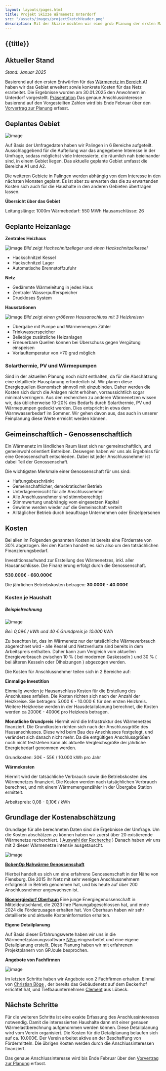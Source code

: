 ```yaml
---
layout: layouts/pages.html
title: Projekt Skizze Wärmenetz Unterdorf
src: "/assets/images/projectSketchHeader.png"
description: Mit der Skizze möchten wir eine grob Planung der ersten Maßnahmen präsentieren.
---
```


## {{title}}

## Aktueller Stand
*Stand: Januar 2025*

Basierend auf den ersten Entwürfen für das [Wärmenetz im Bereich A1](/pages/projectSketch_heatingNetworkA1) haben wir das Gebiet erweitert sowie konkrete Kosten für das Netz erarbeitet.
Die Ergebnisse wurden am 30.01.2025 den Anwohnern im Unterdorf vorgestellt. [Präsentation](/assets/images/Unterdorf_Jan25.pdf)
Das genaue Anschlussinteresse basierend auf den Vorgestellten Zahlen wird bis Ende Februar über den [Vorvertrag zur Planung](/assets/images/Vorvertrag_Planung_Waermenetz.pdf) erfasst.


## Geplantes Gebiet

![image](/assets/images/warmenetz_aufteilung.jpg)

Auf Basis der Umfragedaten haben wir Palingen in 6 Bereiche aufgeteilt.
Ausschlaggebend für die Aufteilung war das angegebene Interesse in der Umfrage, sodass möglichst viele Interessierte, die räumlich nah beieinander sind, in einem Gebiet liegen.
Das aktuelle geplante Gebiet umfasst die Bereiche A1 und A2.

Die weiteren Gebiete in Palingen werden abhängig von dem Interesse in den nächsten Monaten geplant. Es ist aber zu erwarten das die zu erwartenden Kosten sich auch für die Haushalte in den anderen Gebieten übertragen lassen.

**Übersicht über das Gebiet**  

Leitungslänge: 1000m
Wärmebedarf: 550 MWh
Hausanschlüsse: 26

## Geplante Heizanlage 

**Zentrales Heizhaus**

![image](/assets/images/Heizhaus01.png)
*Bild zeigt Hachschnitzellager und einen Hackschnitzelkessel*

* Hackschnitzel Kessel
* Hackschnitzel Lager
* Automatische Brennstoffzufuhr

**Netz**
* Gedämmte Wärmeleitung in jedes Haus
* Zentraler Wasserpufferspeicher
* Druckloses System

**Hausstationen**

![image](/assets/images/UebergabeStation.jpg)
*Bild zeigt einen größeren Hausanschluss mit 3 Heizkreisen*

* Übergabe mit Pumpe und Wärmemengen Zähler
* Trinkwasserspeicher
* Beliebige zusätzliche Heizanlagen 
* Erneuerbare Quellen können bei Überschuss gegen Vergütung einspeisen
* Vorlauftemperatur von >70 grad möglich

### Solarthermie, PV und Wärmepumpen 

Sind in der aktuellen Planung noch nicht enthalten, da für die Abschätzung eine detaillierte Hausplanung erforderlich ist.
Wir planen diese Energiequellen ökonomisch sinnvoll mit einzubinden. Daher werden die Kosten sich durch die Anlagen nicht erhöhen, vorraussichtlich sogar minimal verringern. 
Aus den recherchen zu anderen Wärmenetzen wissen wir, das üblicherweise 10-20% des Bedarfs durch Solarthermie, PV und Wärmepumpen gedeckt werden. Dies entspricht in etwa dem Warmwasserbedarf im Sommer. 
Wir gehen davon aus, das auch in unserer Feinplanung diese Werte erreicht werden können.

## Geimeinschaftlich - Genossenschaftlich

Ein Wärmenetz im ländlichen Raum lässt sich nur gemeinschaftlich, und gemeinwohl orientiert Betreiben.
Deswegen haben wir uns als Ergebniss für eine Genossenschaft entschieden.
Dabei ist jeder Anschlussnehmer ist dabei Teil der Genossenschaft.

Die wichtigsten Merkmale einer Genossenschaft für uns sind:

* Haftungsbeschränkt
* Gemeinschaftlicher, demokratischer Betrieb
* Unterlageneinsicht für alle Anschlussnehmer
* Alle Anschlussnehmer sind stimmberechtigt
* Stimmwertung unabhängig vom eingesetzen Kapital
* Gewinne werden wieder auf die Gemeinschaft verteilt
* Alltäglicher Betrieb durch beauftrage Unternehmen oder Einzelpersonen


## Kosten

Bei allen im Folgenden genannten Kosten ist bereits eine Förderrate von 30% abgezogen.
Bei den Kosten handelt es sich also um den tatsächlichen Finanzierungsbedarf.

Investitionsaufwand zur Erstellung des Wärmenetzes, inkl. aller Hausanschlüsse.
Die Finanzierung erfolgt durch die Genossenschaft.

**530.000€ - 660.000€**

Die jährlichen Betriebskosten betragen: 
**30.000€ - 40.000€**

### Kosten je Haushalt

##### Beispielrechnung
![image](/assets/images/BeispielHaushalte.png)

*Bei: 0,09€ / kWh und 40 € Grundpreis je 10.000 kWh*

Zu beachten ist, das im Wärmenetz nur der tatsächliche Wärmeverbrauch abgerechnet wird - alle Kessel und Netzverluste sind bereits in dem Arbeitspreis enthalten. Daher kann zum Vergleich vom aktuellen Energieverbrauch zwischen 10 % ( bei modernen Gaskesseln ) und 30 % ( bei älteren Kesseln oder Ölheizungen ) abgezogen werden.

Die Kosten für Anschlussnehmer teilen sich in 2 Bereiche auf: 

**Einmalige Investition**

Einmalig werden je Hausanschluss Kosten für die Erstellung des Anschlusses anfallen.
Die Kosten richten sich nach der Anzahl der Heizkreise.
Sie betragen: 5.000 € - 10.000 € für den ersten Heizkreis. 
Weitere Heizkreise werden in der Hausdetailplanung berechnet, die Kosten werden ca 2000€ - 4000€ pro Heizkreis betragen.

**Monatliche Grundpreis**
Hiermit wird die Infrastruktur des Wärmenetzes finanziert.
Die Grundkosten richten sich nach der Anschlussgröße des Hausanschlusses. Diese wird beim Bau des Anschlusses festgelegt, und verändert sich danach nicht mehr.
Da die entgültigen Anschlussgrößen noch nicht feststehen kann als aktuelle Vergleichsgröße der jährliche Energiebedarf genommen werden.

Grundkosten: 30€ - 55€ / 10.000 kWh pro Jahr

**Wärmekosten**

Hiermit wird der tatsächliche Verbrauch sowie die Betriebskosten des Wärmenetzes finanziert.
Die Kosten werden nach tatsächlichen Verbrauch berechnet, und mit einem Wärmemengenzähler in der Übergabe Station ermittelt.

Arbeitspreis: 0,08 - 0,10€ / kWh


## Grundlage der Kostenabschätzung

Grundlage für alle berechneten Daten sind die Ergebnisse der Umfrage.
Um die Kosten abschätzen zu können haben wir zuerst über 20 existierende Wärmenetze recherchiert. ( [Auswahl der Recherche](/pages/heatingNetworks) )
Danach haben wir uns mit 2 dieser Wärmenetze intensiv ausgetauscht. 

![image](/assets/images/AustauschNetze.png)

**[BobenOp Nahwärme Genossenschaft](https://www.bobenop.de/nahwaerme/)**

Hierbei handelt es sich um eine erfahrene Genossenschaft in der Nähe von Flensburg. Die 2015 ihr Netz mit sehr wenigen Anschlussnehmern erfolgreich in Betrieb genommen hat, und bis heute auf über 200 Anschlussnehmer angewachsen ist.

**[Bioenergiedorf Oberhaun](https://www.bioenergiedorf-oberhaun.de/)**
Eine junge Energiegenossenschaft in Mitteldeutschland, die 2023 ihre Planungabgeschlossen hat, und ende 2024 die Förderzusagen erhalten hat. Von Oberhaun haben wir sehr detaillierte und aktuelle Kosteninformation erhalten.

**Eigene Detailplanung**

Auf Basis dieser Erfahrungswerte haben wir uns in die Wärmenetzplanungssoftware [NPro](https://www.npro.energy/) eingearbeitet und eine eigene Detailplanung erstellt. Diese Planung haben wir mit erfahrenen Projektplanern von GPJoule besprochen.

**Angebote von Fachfirmen**

![image](/assets/images/Fachfirmen.png)

Im letzten Schritte haben wir Angebote von 2 Fachfirmen erhalten. Einmal von [Christian Böge](https://www.bio-energie-systeme.de/) , der bereits das Gebäudenetz auf dem Beckerhof errichtet hat, und Tiefbauunternehmen [Clement](https://www.clement-tiefbau.de/) aus Lübeck.

## Nächste Schritte

Für die weiteren Schritte ist eine exakte Erfassung des Anschlussinteresses notwendig. Damit die interessierten Haushalte dann mit einer genauen Wärmelastberechnung aufgenommen werden können. Diese Detailplanung wird vom Verein organisiert. 
Die Kosten für die Detailplanung belaufen sich auf ca. 10.000€. Der Verein arbeitet aktive an der Beschaffung von Fördermitteln.
Die übrigen Kosten werden durch die Anschlussinteressen finanziert.

Das genaue Anschlussinteresse wird bis Ende Februar über den [Vorvertrag zur Planung](/assets/images/Vorvertrag_Planung_Waermenetz.pdf) erfasst.



